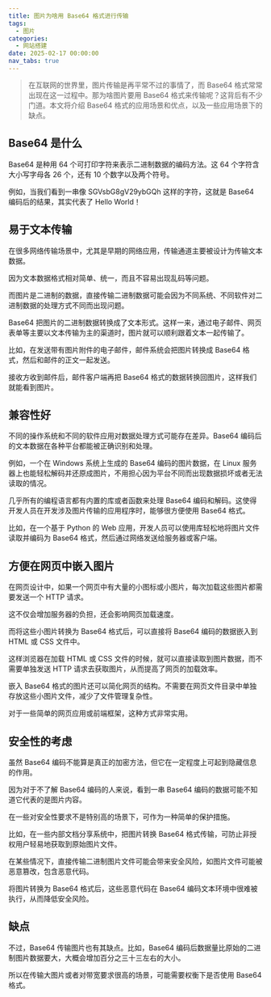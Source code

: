 ```yaml
---
title: 图片为啥用 Base64 格式进行传输
tags:
  - 图片
categories:
  - 网站搭建
date: 2025-02-17 00:00:00
nav_tabs: true
---
```


> 在互联网的世界里，图片传输是再平常不过的事情了，而 Base64 格式常常出现在这一过程中。那为啥图片要用 Base64 格式来传输呢？这背后有不少门道。本文将介绍 Base64 格式的应用场景和优点，以及一些应用场景下的缺点。

<!-- more -->

## Base64 是什么

Base64 是种用 64 个可打印字符来表示二进制数据的编码方法。这 64 个字符含大小写字母各 26 个，还有 10 个数字以及两个符号。

例如，当我们看到一串像 SGVsbG8gV29ybGQh 这样的字符，这就是 Base64 编码后的结果，其实代表了 Hello World！

## 易于文本传输

在很多网络传输场景中，尤其是早期的网络应用，传输通道主要被设计为传输文本数据。

因为文本数据格式相对简单、统一，而且不容易出现乱码等问题。

而图片是二进制的数据，直接传输二进制数据可能会因为不同系统、不同软件对二进制数据的处理方式不同而出现问题。

Base64 把图片的二进制数据转换成了文本形式。这样一来，通过电子邮件、网页表单等主要以文本传输为主的渠道时，图片就可以顺利跟着文本一起传输了。

比如，在发送带有图片附件的电子邮件，邮件系统会把图片转换成 Base64 格式，然后和邮件的正文一起发送。

接收方收到邮件后，邮件客户端再把 Base64 格式的数据转换回图片，这样我们就能看到图片。

## 兼容性好

不同的操作系统和不同的软件应用对数据处理方式可能存在差异。Base64 编码后的文本数据在各种平台都能被正确识别和处理。

例如，一个在 Windows 系统上生成的 Base64 编码的图片数据，在 Linux 服务器上也能轻松解码并还原成图片，不用担心因为平台不同而出现数据损坏或者无法读取的情况。

几乎所有的编程语言都有内置的库或者函数来处理 Base64 编码和解码。这使得开发人员在开发涉及图片传输的应用程序时，能够很方便使用 Base64 格式。

比如，在一个基于 Python 的 Web 应用，开发人员可以使用库轻松地将图片文件读取并编码为 Base64 格式，然后通过网络发送给服务器或客户端。

## 方便在网页中嵌入图片

在网页设计中，如果一个网页中有大量的小图标或小图片，每次加载这些图片都需要发送一个 HTTP 请求。

这不仅会增加服务器的负担，还会影响网页加载速度。

而将这些小图片转换为 Base64 格式后，可以直接将 Base64 编码的数据嵌入到 HTML 或 CSS 文件中。

这样浏览器在加载 HTML 或 CSS 文件的时候，就可以直接读取到图片数据，而不需要单独发送 HTTP 请求去获取图片，从而提高了网页的加载效率。

嵌入 Base64 格式的图片还可以简化网页的结构。不需要在网页文件目录中单独存放这些小图片文件，减少了文件管理复杂性。

对于一些简单的网页应用或前端框架，这种方式非常实用。

## 安全性的考虑

虽然 Base64 编码不能算是真正的加密方法，但它在一定程度上可起到隐藏信息的作用。

因为对于不了解 Base64 编码的人来说，看到一串 Base64 编码的数据可能不知道它代表的是图片内容。

在一些对安全性要求不是特别高的场景下，可作为一种简单的保护措施。

比如，在一些内部文档分享系统中，把图片转换 Base64 格式传输，可防止非授权用户轻易地获取到原始图片文件。

在某些情况下，直接传输二进制图片文件可能会带来安全风险，如图片文件可能被恶意篡改，包含恶意代码。

将图片转换为 Base64 格式后，这些恶意代码在 Base64 编码文本环境中很难被执行，从而降低安全风险。

## 缺点

不过，Base64 传输图片也有其缺点。比如，Base64 编码后数据量比原始的二进制图片数据要大，大概会增加百分之三十三左右的大小。

所以在传输大图片或者对带宽要求很高的场景，可能需要权衡下是否使用 Base64 格式。